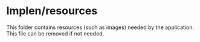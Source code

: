 # Implen/resources

This folder contains resources (such as images) needed by the application. This file can
be removed if not needed.
